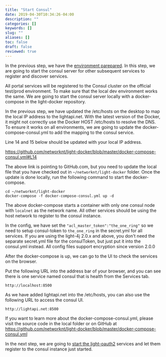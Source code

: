 ```yaml
---
title: "Start Consul"
date: 2019-04-30T10:34:26-04:00
description: ""
categories: []
keywords: []
slug: ""
aliases: []
toc: false
draft: false
reviewed: true
---
```


In the previous step, we have the [environment parepared][]. In this step, we are going to start the consul server for other subsequent services to register and discover services.

All portal services will be registered to the Consul cluster on the official test/prod environment. To make sure that the local dev environment works the same. We are going to start the consul server locally with a docker-compose in the light-docker repository.

In the previous step, we have updated the /etc/hosts on the desktop to map the local IP address to the lightapi.net. With the latest version of the Docker, it might not correctly use the Docker HOST /etc/hosts to resolve the DNS. To ensure it works on all environments, we are going to update the docker-compose-consul.yml to add the mapping to the consul service. 

Line 14 and 15 below should be updated with your local IP address. 

https://github.com/networknt/light-docker/blob/master/docker-compose-consul.yml#L14

The above link is pointing to GitHub.com, but you need to update the local file that you have checked out in `~/networknt/light-docker` folder. Once the update is done locally, run the following command to start the docker-compose. 

```
cd ~/networknt/light-docker
docker-compose -f docker-compose-consul.yml up -d
```

The above docker-compose starts a container with only one consul node with `localnet` as the network name.  All other services should be using the host network to register to the consul instance. 

In the config, we have set the `"acl_master_token":"the_one_ring"` so we need to setup consul-token to `the_one_ring` in the secret.yml for all services. If you are using the light-4j 2.0.x and above, you don't need the separate secret.yml file for the consulToken, but just put it into the consul.yml instead. All config files support encryption since version 2.0.0 

After the docker-compose is up, we can go to the UI to check the services on the browser. 

Put the following URL into the address bar of your browser, and you can see there is one service named consul that is health from the Services tab. 

```
http://localhost:8500
```

As we have added lightapi.net into the /etc/hosts, you can also use the following URL to access the consul UI.

```
http://lightapi.net:8500
```

If you want to learn more about the docker-compose-consul.yml, please visit the source code in the local folder or on GitHub at https://github.com/networknt/light-docker/blob/master/docker-compose-consul.yml

In the next step, we are going to [start the light-oauth2][] services and let them register to the consul instance just started. 

[environment parepared]: /tutorial/portal/local-router/prepare-environment/
[start the light-oauth2]: /tutorial/portal/local-router/light-oauth2/
